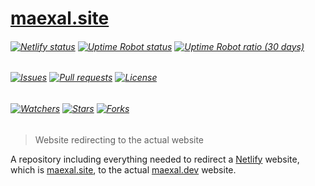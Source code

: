 # [maexal.site][link:maexal-site]

###### [![Netlify status][img:netlify-status]][link:netlify-status] [![Uptime Robot status][img:uptimerobot-status]][link:uptimerobot-status] [![Uptime Robot ratio (30 days)][img:uptimerobot-ratio]][link:uptimerobot-status]

###### [![Issues][img:github-issues]][link:github-issues] [![Pull requests][img:github-prs]][link:github-prs] [![License][img:github-license]][link:github-license]

###### [![Watchers][img:watchers]][link:watchers] [![Stars][img:stars]][link:stars] [![Forks][img:forks]][link:forks]

> Website redirecting to the actual website

A repository including everything needed to redirect a [Netlify][link:netlify] website, which is [maexal.site][link:maexal-site], to the actual [maexal.dev][link:maexal] website.

[img:netlify-status]: https://img.shields.io/netlify/e24e0318-8630-4830-ba99-388e1e77f400
[link:netlify-status]: https://app.netlify.com/sites/maexal-site/deploys
[img:uptimerobot-status]: https://img.shields.io/uptimerobot/status/m786503991-bbc948d1d6a12639829b10a6
[img:uptimerobot-ratio]: https://img.shields.io/uptimerobot/ratio/m786503991-bbc948d1d6a12639829b10a6
[link:uptimerobot-status]: https://status.maexal.dev/786503991
[img:github-issues]: https://img.shields.io/github/issues/maexal/maexal.site
[link:github-issues]: https://github.com/Maexal/maexal.site/issues
[img:github-prs]: https://img.shields.io/github/issues-pr/maexal/maexal.site
[link:github-prs]: https://github.com/Maexal/maexal.site/pulls
[img:github-license]: https://img.shields.io/github/license/maexal/maexal.site
[link:github-license]: https://github.com/Maexal/maexal.site/blob/production/LICENSE
[img:watchers]: https://img.shields.io/github/watchers/maexal/maexal.site?style=social
[link:watchers]: https://github.com/Maexal/maexal.site/watchers
[img:stars]: https://img.shields.io/github/stars/maexal/maexal.site?style=social
[link:stars]: https://github.com/Maexal/maexal.site/stargazers
[img:forks]: https://img.shields.io/github/forks/maexal/maexal.site?style=social
[link:forks]: https://github.com/Maexal/maexal.site/forks
[link:netlify]: https://netlify.app/
[link:maexal-site]: https://maexal.site/
[link:maexal]: https://maexal.dev/
